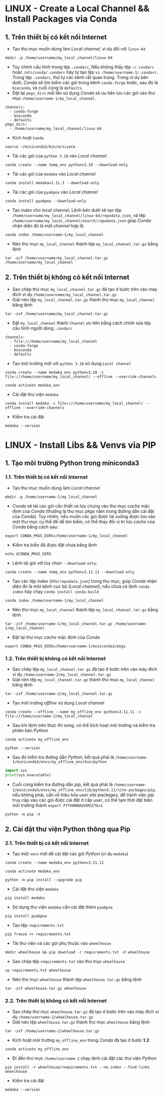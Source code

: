 # LINUX - Create a Local Channel && Install Packages via Conda
## 1. Trên thiết bị có kết nối Internet
- Tạo thư mục muốn dùng làm *Local channel*, ví dụ đối với `linux-64`
```linux
mkdir -p /home/username/my_local_channel/linux-64
```
- Tùy chỉnh cấu hình trong tệp `.condarc`, Nếu không thấy tệp `~/.condarc` hoặc `/etc/conda/.condarc` hãy
tự tạo tệp `vi /home/username-1/.condarc`. Trong tệp `.condarc`, thứ tự các kênh rất quan trọng. Trong ví dụ bên dưới,
*Conda* sẽ tìm kiếm các gói trong kênh `conda-forge` trước, sau đó là `bioconda`, và cuối cùng là `defaults`.
- Đặt lại `pkgs_dirs` mỗi lần sử dụng *Conda* sẽ ưu tiên lưu các gói vào thư mục `/home/username-1/my_local_channel`.
```linux
channels:
  - conda-forge
  - bioconda
  - defaults
pkgs_dirs:
  - /home/username/my_local_channel/linux-64
```
- Kích hoặt `Conda`
```linux
source ~/miniconda3/bin/activate
```
- Tải các gói của `python 3.10` vào *Local channel* 
```linux
conda create --name temp_env python=3.10 --download-only
```
- Tải các gói của `medaka` vào *Local channel*
```linux
conda install medaka=1.11.3 --download-only
```
- Tải các gói của `pyabpoa` vào *Local channel*
```linux
conda install pyabpoa --download-only
```
- Tạo *index* cho *local channel*, Lệnh bên dưới sẽ tạo tệp `/home/username/my_local_channel/linux-64/repodata.json`,
và tệp `/home/username/my_local_channel/noarch/repodata.json` giúp *Conda* nhận diện đó là một *channel* hợp lệ.
```linux
conda index /home/username-1/my_local_channel
```
- Nén thư mục `my_local_channel` thành tệp `my_local_channel.tar.gz` bằng lệnh
```linux
tar -zcf /home/username/my_local_channel.tar.gz /home/username/my_local_channel
```
## 2. Trên thiết bị không có kết nối Internet
- Sao chép thư mục `my_local_channel.tar.gz` đã tạo ở bước trên vào máy đích ví dụ `/home/username/my_local_channel.tar.gz`
- Giải nén tệp  `my_local_channel.tar.gz` thành thư mục `my_local_channel` bằng lệnh
```linux
tar -zxf /home/username/my_local_channel.tar.gz
```
- Đặt `my_local_channel` thành `Channel` ưu tiên bằng cách chỉnh sửa tệp cấu hình người dùng `.condarc`
```linux
channels:
  - file:///home/username/my_local_channel
  - conda-forge
  - bioconda
  - defaults
```
- Tạo môi trường mới với `python 3.10` sử dụng `Local channel`
```linux
conda create --name medaka_env python=3.10 -c file:///home/username/my_local_channel/ --offline --override-channels
```
```linux
conda activate medaka_env
```
- Cài đặt thư viện `medaka`
```linux
conda install medaka -c file:///home/username/my_local_channel/ --offline --override-channels
```
- Kiểm tra cài đặt
```linux
medaka --version
```

# LINUX - Install Libs && Venvs via PIP
## 1. Tạo môi trường Python trong miniconda3
### 1.1. Trên thiết bị có kết nối Internet
- Tạo thư mục muốn dùng làm *Local channel*
```linux
mkdir -p /home/username-1/my_local_channel
```
- *Conda* sẽ tải các gói cần thiết và lưu chúng vào thư mục *cache* mặc định của *Conda*
(thường là thư mục *pkgs* nằm trong đường dẫn cài đặt của *Conda*). Tuy nhiên, nếu muốn
các gói được tải xuống được lưu vào một thư mục cụ thể để dễ tìm kiếm, có thể thay
đổi vị trí lưu *cache* của *Conda* bằng cách sau:
```linux
export CONDA_PKGS_DIRS=/home/username-1/my_local_channel
```
- Kiểm tra biến đã được đặt chưa bằng lệnh
```linux
echo $CONDA_PKGS_DIRS
```
- Lệnh tải gói với tùy chọn `--download-only`:
```linux
conda create --name temp_env python=3.11.11 --download-only
```
- Tạo các tệp *index* (như `repodata.json`) trong thư mục, giúp *Conda* nhận diện đó là
một kênh cục bộ *(Local channel)*, nếu chưa có lệnh `conda index` hãy chạy `conda install conda-build`
```linux
conda index /home/username-1/my_local_channel
```
- Nén thư mục `my_local_channel` thành tệp `my_local_channel.tar.gz` bằng lệnh
```linux
tar -zcf /home/username-1/my_local_channel.tar.gz /home/username-1/my_local_channel
```
- Đặt lại thư mục *cache* mặc định của *Conda*
```linux
export CONDA_PKGS_DIRS=/home/username-1/miniconda3/pkgs
```
### 1.2. Trên thiết bị không có kết nối Internet
- Sao chép tệp `my_local_channel.tar.gz` đã tạo ở bước trên vào máy đích ví dụ `/home/username-2/my_local_channel.tar.gz`
- Giải nén tệp  `my_local_channel.tar.gz` thành thư mục `my_local_channel` bằng lệnh
```linux
tar -zxf /home/username-2/my_local_channel.tar.gz
```
- Tạo môi trường *offline* sử dụng *Local channel*
```linux
conda create --offline --name my_offline_env python=3.11.11 -c file:///home/username-2/my_local_channel
```
- Sau khi lệnh trên thực thi xong, có thể kích hoạt môi trường và kiểm tra phiên bản *Python*
```linux
conda activate my_offline_env
```
```linux
python --version
```
- Sau đó kiểm tra đường dẫn *Python*, kết quả phải là `/home/username-1/miniconda3/envs/my_offline_env/bin/python`
```python
import sys
print(sys.executable)
```
- Cuối cùng kiểm tra đường dẫn *pip*, kết quả phải là `/home/username-1/miniconda3/envs/my_offline_env/lib/python3.11/site-packages/pip`,
nếu không phải, cần vô hiệu hóa *user site packages*, để tránh việc *pip* truy cập vào các gói được cài đặt ở cấp *user*,
có thể tạm thời đặt biến môi trường thành `export PYTHONNOUSERSITE=1`
```linux
python -m pip -V
```
## 2. Cài đặt thư viện Python thông qua Pip
### 2.1. Trên thiết bị có kết nối Internet
- Tạo một `venv` mới để cài đặt các gói *Python* (ví dụ `medaka`)
```linux
conda create --name medaka_env python=3.11.11
```
```linux
conda activate medaka_env
```
```linux
python -m pip install --upgrade pip
```
- Cài đặt thư viện `medaka`
```linux
pip install medaka
```
- Sử dụng thư viện `medaka` cần cài đặt thêm `pyabpoa`
```linux
pip install pyabpoa
```
- Tạo tệp `requirements.txt`
```linux
pip freeze >> requirements.txt
```
- Tải thư viện và các gói phụ thuộc vào `wheelhouse`
```linux
mkdir wheelhouse && pip download -r requirements.txt -d wheelhouse
```
- Sao chép tệp `requirements.txt` vào thư mục `wheelhouse`
```linux
cp requirements.txt wheelhouse
```
- Nén thư mục `wheelhouse` thành tệp `wheelhouse.tar.gz` bằng lệnh
```linux
tar -zcf wheelhouse.tar.gz wheelhouse
```
### 2.2. Trên thiết bị không có kết nối Internet
- Sao chép thư mục `wheelhouse.tar.gz` đã tạo ở bước trên vào máy đích ví dụ `/home/username-2/wheelhouse.tar.gz`
- Giải nén tệp  `wheelhouse.tar.gz` thành thư mục `wheelhouse` bằng lệnh
```linux
tar -zxf /home/username-2/wheelhouse.tar.gz
```
- Kích hoặt môi trường `my_offline_env` trong *Conda* đã tạo ở bước **1.2**
```linux
conda activate my_offline_env
```
- Đi đến thư mục `/home/username-2` chạy lệnh cài đặt các thư viện *Python*
```linux
pip install -r wheelhouse/requirements.txt --no-index --find-links wheelhouse
```
- Kiểm tra cài đặt
```linux
medaka --version
```




